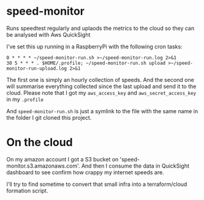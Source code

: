 # speed-monitor
Runs speedtest regularly and uplaods the metrics to the cloud so they can be analysed with Aws QuickSight

I've set this up running in a RaspberryPi with the following cron tasks:

```
0 * * * * ~/speed-monitor-run.sh >~/speed-monitor-run.log 2>&1
30 5 * * * . $HOME/.profile; ~/speed-monitor-run.sh upload >~/speed-monitor-run-upload.log 2>&1
```

The first one is simply an hourly collection of speeds.
And the second one will summarise everything collected since the last upload and send it to the cloud. Please note that I got my `aws_access_key` and `aws_secret_access_key` in my `.profile`

And `speed-monitor-run.sh` is just a symlink to the file with the same name in the folder I git cloned this project.

# On the cloud

On my amazon account I got a S3 bucket on 'speed-monitor.s3.amazonaws.com'. And then I consume the data in QuickSight dashboard to see confirm how crappy my internet speeds are.

I'll try to find sometime to convert that small infra into a terraform/cloud formation script.
